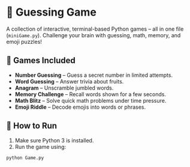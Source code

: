 # 🎯 Guessing Game

A collection of interactive, terminal-based Python games – all in one file (`miniGame.py`). Challenge your brain with guessing, math, memory, and emoji puzzles!

## 🧩 Games Included
- **Number Guessing** – Guess a secret number in limited attempts.
- **Word Guessing** – Answer trivia about fruits.
- **Anagram** – Unscramble jumbled words.
- **Memory Challenge** – Recall words shown for a few seconds.
- **Math Blitz** – Solve quick math problems under time pressure.
- **Emoji Riddle** – Decode emojis into words or phrases.

## 🚀 How to Run

1. Make sure Python 3 is installed.
2. Run the game using:

```bash
python Game.py
